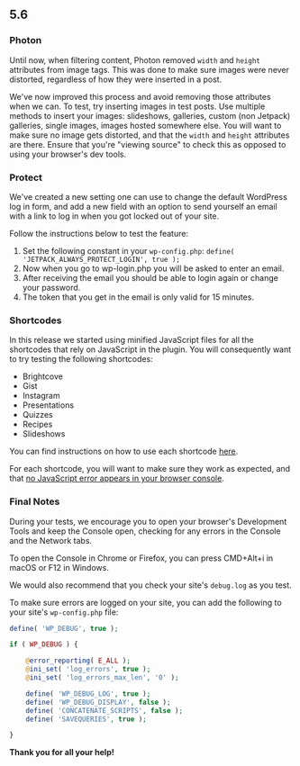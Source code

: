 ## 5.6

### Photon

Until now, when filtering content, Photon removed `width` and `height` attributes from image tags. This was done to make sure images were never distorted, regardless of how they were inserted in a post.

We've now improved this process and avoid removing those attributes when we can. To test, try inserting images in test posts. Use multiple methods to insert your images: slideshows, galleries, custom (non Jetpack) galleries, single images, images hosted somewhere else. You will want to make sure no image gets distorted, and that the `width` and `height` attributes are there. Ensure that you're "viewing source" to check this as opposed to using your browser's dev tools.

### Protect

We've created a new setting one can use to change the default WordPress log in form, and add a new field with an option to send yourself an email with a link to log in when you got locked out of your site.

Follow the instructions below to test the feature:

1. Set the following constant in your `wp-config.php`: `define( 'JETPACK_ALWAYS_PROTECT_LOGIN', true );`
2. Now when you go to wp-login.php you will be asked to enter an email.
3. After receiving the email you should be able to login again or change your password.
4. The token that you get in the email is only valid for 15 minutes.

### Shortcodes

In this release we started using minified JavaScript files for all the shortcodes that rely on JavaScript in the plugin. You will consequently want to try testing the following shortcodes:
- Brightcove
- Gist
- Instagram
- Presentations
- Quizzes
- Recipes
- Slideshows

You can find instructions on how to use each shortcode [here](https://jetpack.com/support/shortcode-embeds/).

For each shortcode, you will want to make sure they work as expected, and that [no JavaScript error appears in your browser console](http://codex.wordpress.org/Using_Your_Browser_to_Diagnose_JavaScript_Errors).

### Final Notes

During your tests, we encourage you to open your browser's Development Tools and keep the Console open, checking for any errors in the Console and the Network tabs.

To open the Console in Chrome or Firefox, you can press CMD+Alt+i in macOS or F12 in Windows.

We would also recommend that you check your site's `debug.log` as you test.

To make sure errors are logged on your site, you can add the following to your site's `wp-config.php` file:

```php
define( 'WP_DEBUG', true );

if ( WP_DEBUG ) {

	@error_reporting( E_ALL );
	@ini_set( 'log_errors', true );
	@ini_set( 'log_errors_max_len', '0' );

	define( 'WP_DEBUG_LOG', true );
	define( 'WP_DEBUG_DISPLAY', false );
	define( 'CONCATENATE_SCRIPTS', false );
	define( 'SAVEQUERIES', true );

}
```

**Thank you for all your help!**
